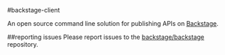 #backstage-client

An open source command line solution for publishing APIs on [Backstage](https://github.com/backstage/backstage).

##reporting issues
Please report issues to the
[backstage/backstage](https://github.com/backstage/backstage/issues) repository.
